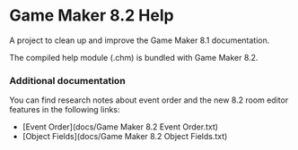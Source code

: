 # Game Maker 8.2 Help

A project to clean up and improve the Game Maker 8.1 documentation.

The compiled help module (.chm) is bundled with Game Maker 8.2.

### Additional documentation

You can find research notes about event order and the new 8.2 room editor
features in the following links:

- [Event Order](docs/Game Maker 8.2 Event Order.txt)
- [Object Fields](docs/Game Maker 8.2 Object Fields.txt)